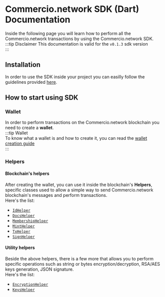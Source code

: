 # Commercio.network SDK (Dart) Documentation 
Inside the following page you will learn how to perform all the Commercio.network
transactions  by using the Commercio.network SDK.  
:::tip Disclaimer
This documentation is valid for the `v0.1.3` sdk version  
::: 
## Installation
In order to use the SDK inside your project you can easilly follow the guidelines
provided [here](https://pub.dev/packages/commerciosdk#-installing-tab-).

## How to start using SDK
### Wallet
In order to perform transactions on the Commercio.network blockchain you need to create a **wallet**.  
:::tip Wallet  
To know what a wallet is and how to create it, you can read the 
[wallet creation guide](wallet/create-wallet.md)  
:::

### Helpers

#### Blockchain's helpers
After creating the wallet, you can use it inside the blockchain's **Helpers**,
specific classes used to allow a simple way to send Commercio.network blockchain's messages and perform transactions.  
Here's the list:  
* [`IdHelper`](lib/id/id_helper.md)
* [`DocsHelper`](lib/docs/docs_helper.md)
* [`MembershipHelper`](lib/membership/membership_helper.md)
* [`MintHelper`](lib/mint/mint_helper.md)
* [`TxHelper`](lib/tx/tx_helper.md)
* [`SignHelper`](lib/crypto/sign_helper.md)  

#### Utility helpers
Beside the above helpers, there is a few more that allows you to perform specific operations such as  string or bytes encryption/decryption,
RSA/AES keys generation, JSON signature.  
Here's the list: 
* [`EncryptionHelper`](lib/crypto/encryption_helper.md)  
* [`KeysHelper`](lib/crypto/keys_helper.md)

